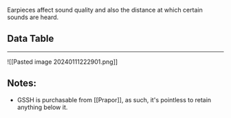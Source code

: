 
Earpieces affect sound quality and also the distance at which certain sounds are heard.

## Data Table
---
![[Pasted image 20240111222901.png]]


## Notes:
* GSSH is purchasable from [[Prapor]], as such, it's pointless to retain anything below it.